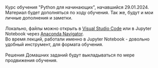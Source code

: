Курс обучения "Python для начинающих", начавшийся 29.01.2024. </br>
Материал будет дополняться по ходу обучения. Так же, будут и мои личные дополнения и заметки. </br>
</br>
Локально, файлы можно открыть в [Visual Studio Code](https://code.visualstudio.com/) или в Jupyter Notebook через [Anaconda Navigator](https://www.anaconda.com/download). </br>
Во время лекций, работали именно в Jupyter Notebook - довольно удобный инструмент, для формата обучения. </br>
</br>
Решения Домашних заданий будут выкладываться по мере продвижения обучения.
